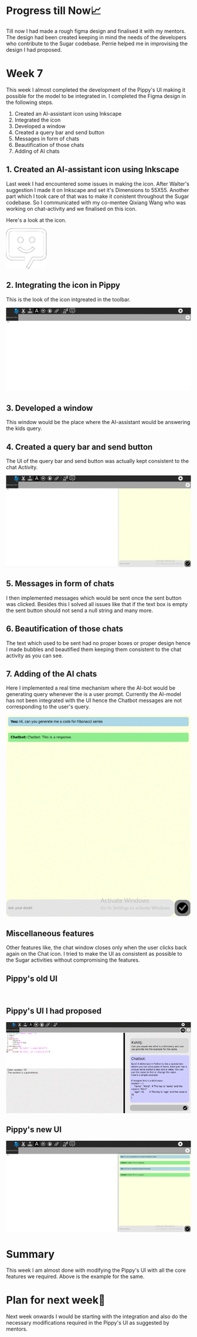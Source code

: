 # Progress till Now📈
Till now I had made a rough figma design and finalised it with my mentors. The design had been created keeping in mind the needs of the developers who contribute to the Sugar codebase. Perrie helped me in improvising the design I had proposed.

# Week 7
This week I almost completed the development of the Pippy's UI making it possible for the model to be integrated in. I completed the Figma design in the following steps.
1. Created an AI-assistant icon using Inkscape
2. Integrated the icon
3. Developed a window
4. Created a query bar and send button
5. Messages in form of chats
6. Beautification of those chats
7. Adding of AI chats

## 1. Created an AI-assistant icon using Inkscape
Last week I had encountered some issues in making the icon. After Walter's suggestion I made it on Inkscape and set it's Dimensions to 55X55. Another part which I took care of that was to make it conistent throughout the Sugar codebase. So I communicated with my co-mentee Qixiang Wang who was working on chat-activity and we finalised on this icon.

Here's a look at the icon.

![](https://github.com/kshitijdshah99/Pippy_Activity/blob/main/Output/Pippy's%20AI-assistant.svg)

## 2. Integrating the icon in Pippy
This is the look of the icon intgreated in the toolbar. 

![](https://github.com/kshitijdshah99/Pippy_Activity/blob/main/Output/Icon%20in%20Pippy.gif)

## 3. Developed a window
This window would be the place where the AI-assistant would be answering the kids query.

## 4. Created a query bar and send button
The UI of the query bar and send button was actually kept consistent to the chat Activity.

![](https://github.com/kshitijdshah99/Pippy_Activity/blob/main/Output/Window%20in%20Pippy.gif)

## 5. Messages in form of chats
I then implemented messages which would be sent once the sent button was clicked. Besides this I solved all issues like that if the text box is empty the sent button should not send a null string and many more.

## 6. Beautification of those chats
The text which used to be sent had no proper boxes or proper design hence I made bubbles and beautified them keeping them consistent to the chat activity as you can see.

## 7. Adding of the AI chats
Here I implemented a real time mechanism where the AI-bot would be generating query whenever the is a user prompt. Currently the AI-model has not been integrated with the UI hence the Chatbot messages are not corresponding to the user's query.

![](https://github.com/kshitijdshah99/Pippy_Activity/blob/main/Output/chatbot%20window.gif)


## Miscellaneous features
Other features like, the chat window closes only when the user clicks back again on the Chat icon. I tried to make the UI as consistent as possible to the Sugar activities without compromising the features.

## Pippy's old UI
![]()

## Pippy's UI I had proposed
![](https://github.com/kshitijdshah99/Pippy_Activity/blob/main/Output/User%20Interface/FIGMA%20DESIGN-2.gif)

## Pippy's new UI
![](https://github.com/kshitijdshah99/Pippy_Activity/blob/main/Output/Final%20UI.gif)

# Summary
This week I am almost done with modifying the Pippy's UI with all the core features we required. Above is the example for the same.

# Plan for next week📝
Next week onwards I would be starting with the integration and also do the necessary modifications required in the Pippy's UI as suggested by mentors.



